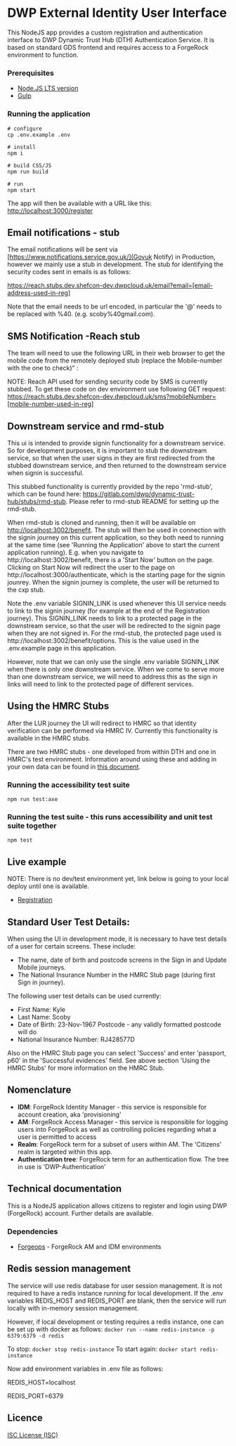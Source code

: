 # DWP External Identity User Interface

This NodeJS app provides a custom registration and authentication interface to DWP Dynamic Trust Hub (DTH)
Authentication Service. It is based on standard GDS frontend and requires access to a ForgeRock environment to function.

### Prerequisites 

- [Node.JS LTS version](https://github.com/nvm-sh/nvm#installing-and-updating)
- [Gulp](https://gulpjs.com/docs/en/getting-started/quick-start/)

### Running the application
 
    # configure
    cp .env.example .env

    # install
    npm i

    # build CSS/JS
    npm run build

    # run
    npm start

The app will then be available with a URL like this: [http://localhost:3000/register](http://localhost:3000/register)

## Email notifications - stub

The email notifications will be sent via [https://www.notifications.service.gov.uk/](Govuk Notify) in Production, however we mainly use a stub in development. The stub for identifying the security codes sent in emails is as follows:

https://reach.stubs.dev.shefcon-dev.dwpcloud.uk/email?email=[email-address-used-in-reg]

Note that the email needs to be url encoded, in particular the '@' needs to be replaced with %40. (e.g. scoby%40gmail.com).

## SMS Notification -Reach stub
The team will need to use the following URL in their web browser to get the mobile code from the remotely deployed stub (replace the Mobile-number with the one to check)” :


NOTE: Reach API used for sending security code by SMS is currently stubbed. To get these code on dev environment use following GET request:
https://reach.stubs.dev.shefcon-dev.dwpcloud.uk/sms?mobileNumber=[mobile-number-used-in-reg]


## Downstream service and rmd-stub

This ui is intended to provide signin functionality for a downstream service. So for development purposes, it is important to stub the downstream service, so that when the user signs in they are first redirected from the stubbed downstream service, and then returned to the downstream service when signin is successful.

This stubbed functionality is currently provided by the repo 'rmd-stub', which can be found here: https://gitlab.com/dwp/dynamic-trust-hub/stubs/rmd-stub. Please refer to rmd-stub README for setting up the rmd-stub.

When rmd-stub is cloned and running, then it will be available on [http://localhost:3002/benefit](http://localhost:3002/benefit). The stub will then be used in connection with the signin journey on this current application, so they both need to running at the same time (see 'Running the Application' above to start the current application running). E.g. when you navigate to  http://localhost:3002/benefit, there is a 'Start Now' button on the page. Clicking on Start Now will redirect the user to the page on http://localhost:3000/authenticate, which is the starting page for the signin jounrey. When the signin journey is complete, the user will be returned to the cxp stub.

Note the .env variable SIGNIN_LINK is used whenever this UI service needs to link to the signin journey (for example at the end of the Registration journey). This SIGNIN_LINK needs to link to a protected page in the downstream service, so that the user will be redirected to the signin page when they are not signed in. For the rmd-stub, the protected page used is http://localhost:3002/benefit/options. This is the value used in the .env.example page in this application.

However, note that we can only use the single .env variable SIGNIN_LINK when there is only one downstream service. When we come to serve more than one downstream service, we will need to address this as the sign in links will need to link to the protected page of different services.

## Using the HMRC Stubs

After the LUR journey the UI will redirect to HMRC so that identity verification can be performed via HMRC IV. Currently this functionality is available in the HMRC stubs. 

There are two HMRC stubs - one developed from within DTH and one in HMRC's test environment. Information around using these and adding in your own data can be found in [this document](https://gitlab.com/dwp/dynamic-trust-hub/knowledge-based-verification/hmrc-ebv/-/blob/develop/docs/hmrc-stubs.md).

### Running the accessibility test suite

`npm run test:axe`

### Running the test suite - this runs accessibility and unit test suite together

`npm test`

## Live example
NOTE: There is no dev/test environment yet, link below is going to your local deploy until one is available.
- [Registration](http://localhost:3000/register)

## Standard User Test Details:

When using the UI in development mode,  it is necessary to have test details of a user for certain screens. These include:
- The name, date of birth and postcode screens in the Sign in and Update Mobile journeys.
- The National Insurance Number in the HMRC Stub page (during first Sign in journey).

The following user test details can be used currently:

- First Name: Kyle
- Last Name: Scoby
- Date of Birth: 23-Nov-1967
  Postcode - any validly formatted postcode will do
- National Insurance Number: RJ428577D

Also on the HMRC Stub page you can select 'Success' and enter 'passport, p60' in the 'Successful evidences' field.
See above section 'Using the HMRC Stubs' for more information on the HMRC Stub.

## Nomenclature

- **IDM**: ForgeRock Identity Manager - this service is responsible for account creation, aka 'provisioning'
- **AM**: ForgeRock Access Manager - this service is responsible for logging users into ForgeRock as well as controlling
policies regarding what a user is permitted to access
- **Realm**: ForgeRock term for a subset of users within AM. The 'Citizens' realm is targeted within this app.
- **Authentication tree**: ForgeRock term for an authentication flow. The tree in use is 'DWP-Authentication'

## Technical documentation

This is a NodeJS application allows citizens to register and login using 
DWP (ForgeRock) account. Further details are available. 

### Dependencies

- [Forgeops](https://gitlab.nonprod.dwpcloud.uk/idt/infra/forgeops) - ForgeRock AM and IDM environments

## Redis session management
The service will use redis database for user session management. It is not required to have a redis instance running for local development. If the .env variables REDIS_HOST and REDIS_PORT are blank, then the service will run locally with in-memory session management.

However, if local development or testing requires a redis instance, one can be set up with docker as follows:
`docker run --name redis-instance -p 6379:6379 -d redis`

To stop:
`docker stop redis-instance`
To start again:
`docker start redis-instance`

Now add environment variables in .env file as follows:

REDIS_HOST=localhost

REDIS_PORT=6379 

## Licence

[ISC License (ISC)](LICENSE)
